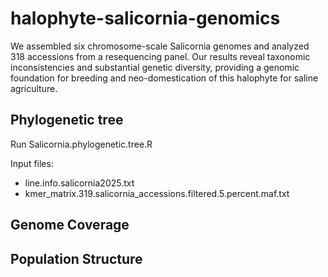 # halophyte-salicornia-genomics
We assembled six chromosome-scale Salicornia genomes and analyzed 318 accessions from a resequencing panel. Our results reveal taxonomic inconsistencies and substantial genetic diversity, providing a genomic foundation for breeding and neo-domestication of this halophyte for saline agriculture.

## Phylogenetic tree
Run Salicornia.phylogenetic.tree.R 

Input files: 
- line.info.salicornia2025.txt
- kmer_matrix.319.salicornia_accessions.filtered.5.percent.maf.txt

## Genome Coverage


## Population Structure

